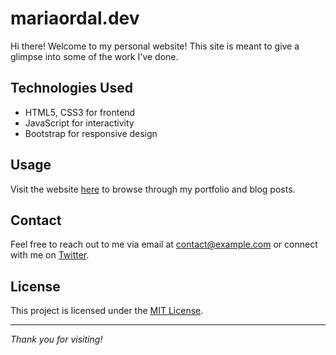 # mariaordal.dev

Hi there! Welcome to my personal website! This site is meant to give a glimpse into some of the work I've done.

## Technologies Used

- HTML5, CSS3 for frontend
- JavaScript for interactivity
- Bootstrap for responsive design

## Usage

Visit the website [here](https://mariaordal.dev/) to browse through my portfolio and blog posts.

## Contact

Feel free to reach out to me via email at contact@example.com or connect with me on [Twitter](https://twitter.com/myusername).

## License

This project is licensed under the [MIT License](https://raw.githubusercontent.com/yokochimaria/mariaordal.dev/main/LICENSE).

---
*Thank you for visiting!*